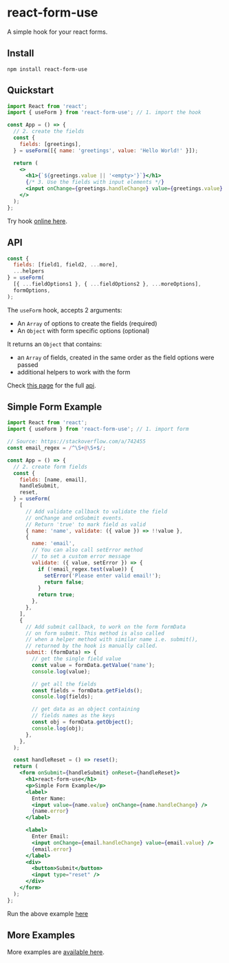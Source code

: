 # react-form-use

A simple hook for your react forms.

## Install

```
npm install react-form-use
```

## Quickstart

```jsx
import React from 'react';
import { useForm } from 'react-form-use'; // 1. import the hook

const App = () => {
  // 2. create the fields
  const {
    fields: [greetings],
  } = useForm([{ name: 'greetings', value: 'Hello World!' }]);

  return (
    <>
      <h1>{`${greetings.value || '<empty>'}`}</h1>
      {/* 3. Use the fields with input elements */}
      <input onChange={greetings.handleChange} value={greetings.value} />
    </>
  );
};
```

Try hook [online here](https://stackblitz.com/edit/react-form-use?devtoolsheight=33&embed=1&file=src/App.js&hideExplorer=1&hideNavigation=1).

## API

```jsx
const {
  fields: [field1, field2, ...more],
  ...helpers
} = useForm(
  [{ ...fieldOptions1 }, { ...fieldOptions2 }, ...moreOptions],
  formOptions,
);
```

The `useForm` hook, accepts 2 arguments:

- An `Array` of options to create the fields (required)
- An `Object` with form specific options (optional)

It returns an `Object` that contains:

- an `Array` of fields, created in the same order as the field options were passed
- additional helpers to work with the form

Check [this page](https://github.com/auttam/react-form-use/wiki/API) for the full [api](https://github.com/auttam/react-form-use/wiki/API).

## Simple Form Example

```jsx
import React from 'react';
import { useForm } from 'react-form-use'; // 1. import form

// Source: https://stackoverflow.com/a/742455
const email_regex = /^\S+@\S+$/;

const App = () => {
  // 2. create form fields
  const {
    fields: [name, email],
    handleSubmit,
    reset,
  } = useForm(
    [
      // Add validate callback to validate the field
      // onChange and onSubmit events.
      // Return 'true' to mark field as valid
      { name: 'name', validate: ({ value }) => !!value },
      {
        name: 'email',
        // You can also call setError method
        // to set a custom error message
        validate: ({ value, setError }) => {
          if (!email_regex.test(value)) {
            setError('Please enter valid email!');
            return false;
          }
          return true;
        },
      },
    ],
    {
      // Add submit callback, to work on the form formData
      // on form submit. This method is also called
      // when a helper method with similar name i.e. submit(),
      // returned by the hook is manually called.
      submit: (formData) => {
        // get the single field value
        const value = formData.getValue('name');
        console.log(value);

        // get all the fields
        const fields = formData.getFields();
        console.log(fields);

        // get data as an object containing
        // fields names as the keys
        const obj = formData.getObject();
        console.log(obj);
      },
    },
  );

  const handleReset = () => reset();
  return (
    <form onSubmit={handleSubmit} onReset={handleReset}>
      <h1>react-form-use</h1>
      <p>Simple Form Example</p>
      <label>
        Enter Name:
        <input value={name.value} onChange={name.handleChange} />
        {name.error}
      </label>

      <label>
        Enter Email:
        <input onChange={email.handleChange} value={email.value} />
        {email.error}
      </label>
      <div>
        <button>Submit</button>
        <input type="reset" />
      </div>
    </form>
  );
};
```

Run the above example [here](https://stackblitz.com/edit/react-form-use-rv7unm?devtoolsheight=33&embed=1&file=src/App.js&hideExplorer=1&hideNavigation=1)

## More Examples

More examples are [available here](https://github.com/auttam/react-form-use/wiki).
